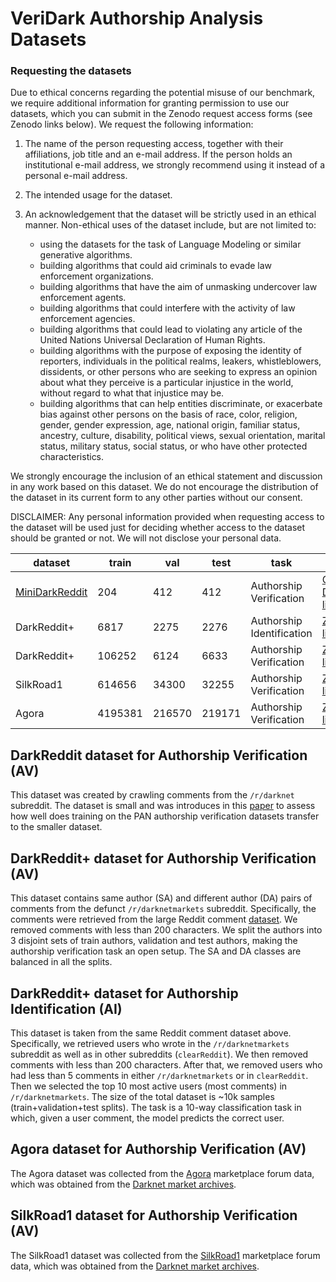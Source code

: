 # VeriDark Authorship Analysis Datasets 

### Requesting the datasets
Due to ethical concerns regarding the potential misuse of our benchmark, we require additional information for granting permission to use our datasets, which you can submit in the Zenodo request access forms (see Zenodo links below). We request the following information:

1. The name of the person requesting access, together with their affiliations, job title and an e-mail address. If the person holds an institutional e-mail address, we strongly recommend using it instead of a personal e-mail address.

2. The intended usage for the dataset.

3. An acknowledgement that the dataset will be strictly used in an ethical manner. Non-ethical uses of the dataset include, but are not limited to:
	* using the datasets for the task of Language Modeling or similar generative algorithms.
	* building algorithms that could aid criminals to evade law enforcement organizations.
	* building algorithms that have the aim of unmasking undercover law enforcement agents.
	* building algorithms that could interfere with the activity of law enforcement agencies.
	* building algorithms that could lead to violating any article of the United Nations Universal Declaration of Human Rights.
	* building algorithms with the purpose of exposing the identity of reporters, individuals in the political realms, leakers, whistleblowers, dissidents, or other persons who are seeking to express an opinion about what they perceive is a particular injustice in the world, without regard to what that injustice may be.
	* building algorithms that can help entities discriminate, or exacerbate bias against other persons on the basis of race, color, religion, gender, gender expression, age, national origin, familiar status, ancestry, culture, disability, political views, sexual orientation, marital status, military status, social status, or who have other protected characteristics.  
    
We strongly encourage the inclusion of an ethical statement and discussion in any work based on this dataset.
We do not encourage the distribution of the dataset in its current form to any other parties without our consent.

DISCLAIMER: Any personal information provided when requesting access to the dataset will be used just for deciding whether access to the dataset should be granted or not. We will not disclose your personal data.


| dataset | train | val | test | task | Link |
|---------|-------|-----|------|---------|--------|
|[MiniDarkReddit](https://drive.google.com/file/d/1ok_CY59RhD0GgJqF1OOZMN592Zp9fgOY/view?usp=sharing) | 204 | 412 | 412 | Authorship Verification | [Google Drive link](https://drive.google.com/file/d/1ok_CY59RhD0GgJqF1OOZMN592Zp9fgOY/view?usp=sharing) |
|DarkReddit+ | 6817 | 2275 | 2276 | Authorship Identification | [Zenodo link](https://zenodo.org/record/6998363) |
|DarkReddit+ | 106252 | 6124 | 6633 | Authorship Verification | [Zenodo link](https://zenodo.org/record/6998375) |
|SilkRoad1 | 614656 | 34300 | 32255 | Authorship Verification| [Zenodo link](https://zenodo.org/record/6998371) |
|Agora | 4195381 | 216570 | 219171 | Authorship Verification | [Zenodo link](https://zenodo.org/record/7018853) |

## DarkReddit dataset for Authorship Verification (AV)
This dataset was created by crawling comments from the `/r/darknet` subreddit. The dataset is small and was introduces in this [paper](https://arxiv.org/abs/2112.05125) to assess how well does training on the PAN authorship verification datasets transfer to the smaller dataset.

## DarkReddit+ dataset for Authorship Verification (AV)
This dataset contains same author (SA) and different author (DA) pairs of comments
from the defunct `/r/darknetmarkets` subreddit. Specifically, the comments were retrieved from 
the large Reddit comment [dataset](https://www.reddit.com/r/datasets/comments/3bxlg7/i_have_every_publicly_available_reddit_comment/). We removed comments with less than 200 characters.  We split the authors into 3 disjoint sets of train authors, validation and test authors, making the authorship verification task an open setup. The SA and DA classes are balanced in all the splits.

## DarkReddit+ dataset for Authorship Identification (AI)
This dataset is taken from the same Reddit comment dataset above. Specifically, we retrieved users who wrote in the `/r/darknetmarkets` subreddit as well as in other subreddits (`clearReddit`). We then removed comments with less than 200 characters. After that, we removed users who had less than 5 comments in either `/r/darknetmarkets` or in `clearReddit`. Then we selected the top 10 most active users (most comments) in `/r/darknetmarkets`. The size of the total dataset is ~10k samples (train+validation+test splits). The task is a 10-way classification task in which, given a user comment, the model predicts the correct user.


## Agora dataset for Authorship Verification (AV)
The Agora dataset was collected from the [Agora](https://archive.org/download/dnmarchives/agora-forums.tar.xz) marketplace forum data, which was obtained from the [Darknet market archives](https://www.gwern.net/DNM-archives).


## SilkRoad1 dataset for Authorship Verification (AV)
The SilkRoad1 dataset was collected from the [SilkRoad1](https://archive.org/download/dnmarchives/silkroad1-forums.tar.xz) marketplace forum data, which was obtained from the [Darknet market archives](https://www.gwern.net/DNM-archives).
